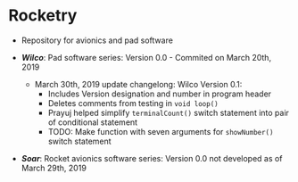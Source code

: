 # Rocketry
- Repository for avionics and pad software
- ***Wilco***: Pad software series: Version 0.0 - Commited on March 20th, 2019 
  - March 30th, 2019 update changelong: Wilco Version 0.1:
    - Includes Version designation and number in program header
    - Deletes comments from testing in `void loop()`
    - Prayuj helped simplify `terminalCount()` switch statement into pair of conditional statement
    - TODO: Make function with seven arguments for `showNumber()` switch statement
    
- ***Soar***: Rocket avionics software series: Version 0.0 not developed as of March 29th, 2019
